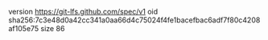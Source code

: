 version https://git-lfs.github.com/spec/v1
oid sha256:7c3e48d0a42cc341a0aa66d4c75024f4fe1bacefbac6adf7f80c4208af105e75
size 86

